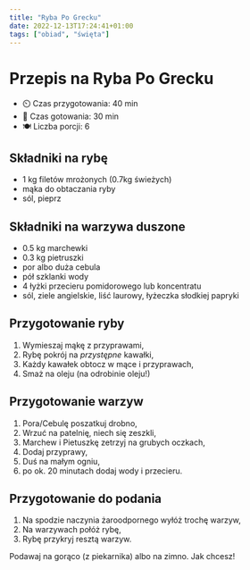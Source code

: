 ```yaml
---
title: "Ryba Po Grecku"
date: 2022-12-13T17:24:41+01:00
tags: ["obiad", "święta"]
---
```


# Przepis na Ryba Po Grecku

- ⏲️  Czas przygotowania: 40 min
- 🍳 Czas gotowania: 30 min
- 🍽️ Liczba porcji: 6

## Składniki na rybę

- 1 kg filetów mrożonych (0.7kg świeżych)
- mąka do obtaczania ryby
- sól, pieprz

## Składniki na warzywa duszone

- 0.5 kg marchewki
- 0.3 kg pietruszki
- por albo duża cebula
- pół szklanki wody
- 4 łyżki przecieru pomidorowego lub koncentratu
- sól, ziele angielskie, liść laurowy, łyżeczka słodkiej papryki

## Przygotowanie ryby

1. Wymieszaj mąkę z przyprawami,
1. Rybę pokrój na _przystępne_ kawałki,
1. Każdy kawałek obtocz w mące i przyprawach,
1. Smaż na oleju (na odrobinie oleju!)

## Przygotowanie warzyw

1. Pora/Cebulę poszatkuj drobno,
1. Wrzuć na patelnię, niech się zeszkli,
1. Marchew i Pietuszkę zetrzyj na grubych oczkach,
1. Dodaj przyprawy,
1. Duś na małym ogniu,
1. po ok. 20 minutach dodaj wody i przecieru.

## Przygotowanie do podania

1. Na spodzie naczynia żaroodpornego wyłóż trochę warzyw,
1. Na warzywach połóż rybę,
1. Rybę przykryj resztą warzyw.

Podawaj na gorąco (z piekarnika) albo na zimno. Jak chcesz!
